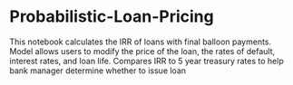 # Probabilistic-Loan-Pricing
This notebook calculates the IRR of loans with final balloon payments. Model allows users to modify the price of the loan, the rates of default, interest rates, and loan life. Compares IRR to 5 year treasury rates to help bank manager determine whether to issue loan
